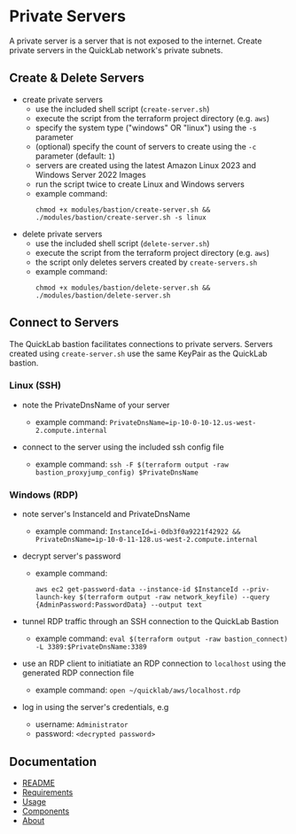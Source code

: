[comment]: # "This file is part of QuickLab, which creates simple, monitored labs."
[comment]: # "https://github.com/jeff-d/quicklab"
[comment]: #
[comment]: # "SPDX-FileCopyrightText: © 2023 Jeffrey M. Deininger <9385180+jeff-d@users.noreply.github.com>"
[comment]: # "SPDX-License-Identifier: AGPL-3.0-or-later"

# Private Servers

A private server is a server that is not exposed to the internet. Create private servers in the QuickLab network's private subnets.

## Create & Delete Servers

- create private servers
  - use the included shell script (`create-server.sh`)
  - execute the script from the terraform project directory (e.g. `aws`)
  - specify the system type ("windows" OR "linux") using the `-s` parameter
  - (optional) specify the count of servers to create using the `-c` parameter (default: `1`)
  - servers are created using the latest Amazon Linux 2023 and Windows Server 2022 Images
  - run the script twice to create Linux and Windows servers
  - example command:
    ```
    chmod +x modules/bastion/create-server.sh && ./modules/bastion/create-server.sh -s linux
    ```
- delete private servers
  - use the included shell script (`delete-server.sh`)
  - execute the script from the terraform project directory (e.g. `aws`)
  - the script only deletes servers created by `create-servers.sh`
  - example command:
    ```
    chmod +x modules/bastion/delete-server.sh && ./modules/bastion/delete-server.sh
    ```

## Connect to Servers

The QuickLab bastion facilitates connections to private servers. Servers created using `create-server.sh` use the same KeyPair as the QuickLab bastion.

### Linux (SSH)

- note the PrivateDnsName of your server

  - example command: `PrivateDnsName=ip-10-0-10-12.us-west-2.compute.internal`

- connect to the server using the included ssh config file

  - example command: `ssh -F $(terraform output -raw bastion_proxyjump_config) $PrivateDnsName`

### Windows (RDP)

- note server's InstanceId and PrivateDnsName

  - example command: `InstanceId=i-0db3f0a9221f42922 && PrivateDnsName=ip-10-0-11-128.us-west-2.compute.internal`

- decrypt server's password

  - example command:
    ```
    aws ec2 get-password-data --instance-id $InstanceId --priv-launch-key $(terraform output -raw network_keyfile) --query {AdminPassword:PasswordData} --output text
    ```

- tunnel RDP traffic through an SSH connection to the QuickLab Bastion

  - example command: `eval $(terraform output -raw bastion_connect) -L 3389:$PrivateDnsName:3389`

- use an RDP client to initiatiate an RDP connection to `localhost` using the generated RDP connection file

  - example command: `open ~/quicklab/aws/localhost.rdp`

- log in using the server's credentials, e.g

  - username: `Administrator`
  - password: `<decrypted password>`

## Documentation

- [README](../README.md)
- [Requirements](requirements.md)
- [Usage](usage.md)
- [Components](components.md)
- [About](about.md)
